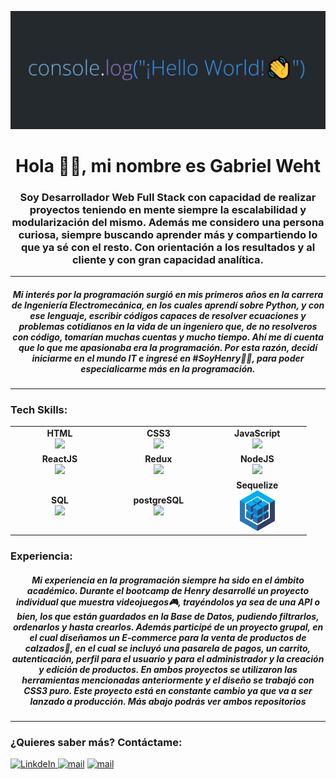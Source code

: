 <p align='center'>
    <img src='https://github.com/gabrielweht/gabrielweht/blob/main/imgageRead.jpg' </img>
</p>

<h1 align="center">Hola 👋👋, mi nombre es Gabriel Weht</h1>

<h3 align="center">Soy Desarrollador Web Full Stack con capacidad de realizar proyectos teniendo en mente siempre la escalabilidad y modularización del mismo. Además me considero una persona curiosa, siempre buscando aprender más y compartiendo lo que ya sé con el resto. Con orientación a los resultados y al cliente y con gran capacidad analítica.</h3>

<hr/>

<h5 align='center'>Mi interés por la programación surgió en mis primeros años en la carrera de Ingeniería Electromecánica, en los cuales aprendí sobre Python, y con ese lenguaje, escribir códigos capaces de resolver ecuaciones y problemas cotidianos en la vida de un ingeniero que, de no resolveros con código, tomarían muchas cuentas y mucho tiempo. Ahí me di cuenta que lo que me apasionaba era la programación. Por esta razón, decidí iniciarme en el mundo IT e ingresé en #SoyHenry🚀🚀, para poder especialicarme más en la programación.</h5>

<hr/>

### Tech Skills:

<table align='center'>
<tbody>
 <tr>
     
<td align="center" width="20%">
<span><b><center>HTML</center></b></span> 
<img height=65px src="https://img.icons8.com/color/2x/html-5.png"> 
</td>
     
<td align="center" width="20%">
<span><b><center>CSS3</center></b></span> 
<img height=65px src="https://img.icons8.com/color/344/css3.png"> 
</td>

<td align="center" width="20%">
<span><b><center>JavaScript</center></b></span> 
<img height=65px src="https://img.icons8.com/color/2x/javascript.png"> 
</td>
     
</tr>

    
<tr>
<td align="center" width="20%">
<span><b><center>ReactJS</center></b></span> 
<img height=60px src="https://img.icons8.com/ultraviolet/2x/react.png"> 
</td>

<td align="center" width="20%">
<span><b><center>Redux</center></b></span> 
<img height=65px src="https://img.icons8.com/color/452/redux.png"> 
</td>
    
<td align="center" width="20%">
<span><b><center>NodeJS</center></b></span> 
<img height=60px src="https://img.icons8.com/color/2x/nodejs.png"> 
</td>

</tr>
    
<tr>

<td align="center" width="20%">
<span><b><center>SQL</center></b></span> 
<img height=65px src="https://img.icons8.com/color/344/sql.png"> 
</td>



<td align="center" width="20%">
<span><b><center>postgreSQL</center></b></span> 
<img height=65px src="https://img.icons8.com/color/344/postgreesql.png"> 
</td>





<td align="center" width="20%">
<span><b><center>Sequelize</center></b></span> 
<img height=65px src="https://github.com/gabrielweht/gabrielweht/blob/main/logoSequelize.png"> 
</td>




</tr>

</tbody>
</table>

### Experiencia:

<h5 align='center'>Mi experiencia en la programación siempre ha sido en el ámbito académico. Durante el bootcamp de Henry desarrollé un proyecto individual que muestra videojuegos🎮, trayéndolos ya sea de una API o bien, los que están guardados en la Base de Datos, pudiendo filtrarlos, ordenarlos y hasta crearlos. Además participé de un proyecto grupal, en el cual diseñamos un E-commerce para la venta de productos de calzados👟, en el cual se incluyó una pasarela de pagos, un carrito, autenticación, perfil para el usuario y para el administrador y la creación y edición de productos. En ambos proyectos se utilizaron las herramientas mencionadas anteriormente y el diseño se trabajó con CSS3 puro. Este proyecto está en constante cambio ya que va a ser lanzado a producción.
Más abajo podrás ver ambos repositorios
</h5>


<hr/>


### ¿Quieres saber más? Contáctame: 
<a href="https://www.linkedin.com/in/gabriel-weht/" target="_blank">
  <img alt="LinkdeIn" width="10%" color='white' src="https://img.icons8.com/color/344/linkedin-circled--v1.png" />
</a>
<a href="mailto:gabrielestebanw@gmail.com" target="_blank"><img src="https://img.icons8.com/color/344/gmail.png" width="30px" alt="mail"></a>
<a href="https://wa.me/+5490351158019304" target="_blank"><img src="https://img.icons8.com/color/344/whatsapp.png" width="5%" alt="mail"></a>
